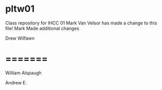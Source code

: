 # pltw01
Class repository for IHCC 01
Mark Van Velsor has made a change to this file!
Mark Made additional changes


Drew Wilfawn

=======
=======
William Alspaugh


Andrew E.

